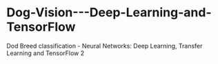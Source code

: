 # Dog-Vision---Deep-Learning-and-TensorFlow
Dod Breed classification - Neural Networks: Deep Learning, Transfer Learning and TensorFlow 2
